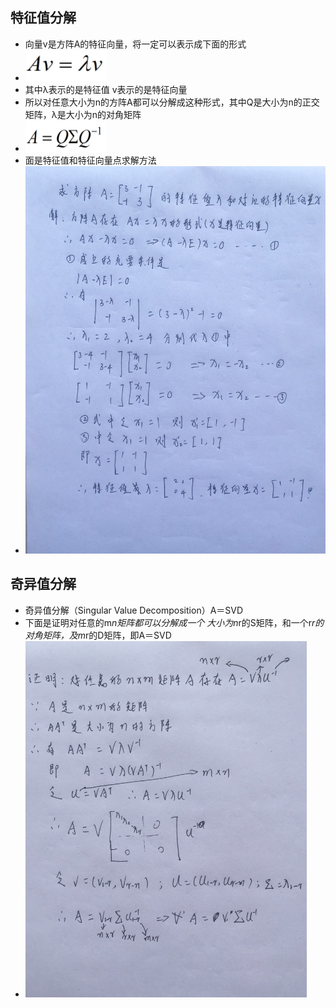 ## 特征值分解

* 向量v是方阵A的特征向量，将一定可以表示成下面的形式
* <img src="./formulary/1.png" width = "130px" height="50px" />
* 其中λ表示的是特征值 v表示的是特征向量
* 所以对任意大小为n的方阵A都可以分解成这种形式，其中Q是大小为n的正交矩阵，λ是大小为n的对角矩阵 
* <img src="./formulary/2.png" width = "130px" height="50px" />
* 面是特征值和特征向量点求解方法
* <img src="../images/evd.jpeg" width = "500px" height="620px" />
##  奇异值分解
* 奇异值分解（Singular Value Decomposition）A＝SVD
* 下面是证明对任意的m*n矩阵都可以分解成一个 大小为n*r的S矩阵，和一个r*r的对角矩阵，及m*r的D矩阵，即A＝SVD
* <img src="../images/svd.jpeg" width = "450px" height="570px" />

